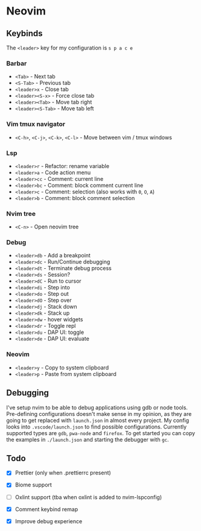# Neovim

## Keybinds
The `<leader>` key for my configuration is `s p a c e`
### Barbar
- `<Tab>` - Next tab
- `<S-Tab>` - Previous tab
- `<leader>x` - Close tab
- `<leader><S-x>` - Force close tab
- `<leader><Tab>` - Move tab right
- `<leader><S-Tab>` - Move tab left
### Vim tmux navigator
- `<C-h>`, `<C-j>`, `<C-k>`, `<C-l>` - Move between vim / tmux windows
### Lsp
- `<leader>r` - Refactor: rename variable
- `<leader>a` - Code action menu
- `<leader>cc` - Comment: current line
- `<leader>bc` - Comment: block comment current line 
- `<leader>c` - Comment: selection (also works with `0`, `O`, `A`)
- `<leader>b` - Comment: block comment selection
### Nvim tree
- `<C-n>` - Open neovim tree
### Debug
- `<leader>db` - Add a breakpoint
- `<leader>dc` - Run/Continue debugging
- `<leader>dt` - Terminate debug process
- `<leader>ds` - Session?
- `<leader>dC` - Run to cursor
- `<leader>di` - Step into
- `<leader>do` - Step out
- `<leader>dO` - Step over
- `<leader>dj` - Stack down
- `<leader>dk` - Stack up
- `<leader>dw` - hover widgets
- `<leader>dr` - Toggle repl
- `<leader>du` - DAP UI: toggle
- `<leader>de` - DAP UI: evaluate
### Neovim
- `<leader>y` - Copy to system clipboard
- `<leader>p` - Paste from system clipboard

## Debugging
I've setup nvim to be able to debug applications using gdb or node tools.
Pre-defining configurations doesn't make sense in my opinion, as they are going
to get replaced with `launch.json` in almost every project. My config looks
into `.vscode/launch.json` to find possible configurations. Currently supported
types are `gdb`, `pwa-node` and `firefox`. To get started you can copy the
examples in `./launch.json` and starting the debugger with `gc`.

## Todo
- [X] Prettier (only when .prettierrc present)
- [X] Biome support
- [ ] Oxlint support (tba when oxlint is added to nvim-lspconfig)
- [X] Comment keybind remap
- [X] Improve debug experience

